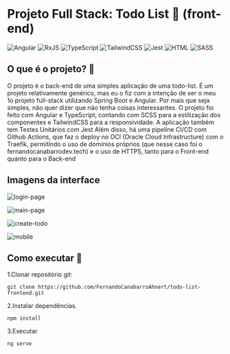 # Projeto Full Stack: Todo List 📝 (front-end)

![Angular](https://img.shields.io/badge/angular-%23DD0031.svg?style=for-the-badge&logo=angular&logoColor=white)
![RxJS](https://img.shields.io/badge/rxjs-%23B7178C.svg?style=for-the-badge&logo=reactivex&logoColor=white)
![TypeScript](https://img.shields.io/badge/typescript-%23007ACC.svg?style=for-the-badge&logo=typescript&logoColor=white)
![TailwindCSS](https://img.shields.io/badge/tailwindcss-%2338B2AC.svg?style=for-the-badge&logo=tailwind-css&logoColor=white)
![Jest](https://img.shields.io/badge/-jest-%23C21325?style=for-the-badge&logo=jest&logoColor=white)
![HTML](https://img.shields.io/badge/HTML5-E44D26?style=for-the-badge&logo=html5&logoColor=white)
![SASS](https://img.shields.io/badge/SASS-hotpink.svg?style=for-the-badge&logo=SASS&logoColor=white)

## O que é o projeto? 🤔

O projeto é o back-end de uma simples aplicação de uma todo-list. É um projeto relativamente genérico, mas eu o fiz com a intenção de ser o meu 1o projeto full-stack utilizando Spring Boot e Angular. Por mais que seja simples, não quer dizer que não tenha coisas interessantes.
O projeto foi feito com Angular e TypeScript, contando com SCSS para a estilização dos componentes e TailwindCSS para a responsividade. A aplicação também tem Testes Unitários com Jest
Além disso, há uma pipeline CI/CD com Github Actions, que faz o deploy no OCI (Oracle Cloud Infrastructure) com o Traefik, permitindo o uso de domínios próprios (que nesse caso foi o fernandocanabarrodev.tech) e o uso de HTTPS, tanto para o Front-end quanto para o Back-end

## Imagens da interface

![login-page](https://github.com/user-attachments/assets/d61df019-268f-4fb6-a77a-b5d7beaab865)

![main-page](https://github.com/user-attachments/assets/9a20c232-61a9-42f1-b918-13ebd20f4be4)

![create-todo](https://github.com/user-attachments/assets/17087e1f-c512-4ffa-a85c-750fd63d4b61)

![mobile](https://github.com/user-attachments/assets/af8c17a6-7f7a-46bb-8148-b7a7bccabe6a)

## Como executar 🎉

1.Clonar repositório git:

```text
git clone https://github.com/FernandoCanabarroAhnert/todo-list-frontend.git
```

2.Instalar dependências.

```text
npm install
```

3.Executar

```text
ng serve
```
